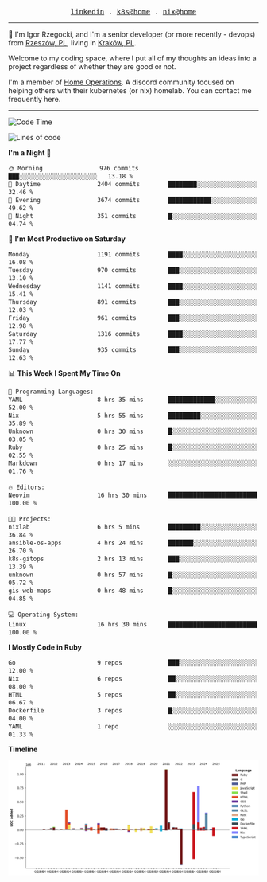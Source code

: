 <p align="center">
  <samp>
    <a href="https://www.linkedin.com/in/ajgon">linkedin</a> .
    <a href="https://github.com/deedee-ops/k8s-gitops">k8s@home</a> .
    <a href="https://github.com/deedee-ops/nixlab">nix@home</a>
  </samp>
</p>

----------------------------------------------------------------

:wave: I'm Igor Rzegocki, and I'm a senior developer (or more recently - devops) from [Rzeszów, PL](https://en.wikipedia.org/wiki/Rzesz%C3%B3w), living in [Kraków, PL](https://en.wikipedia.org/wiki/Krak%C3%B3w).

Welcome to my coding space, where I put all of my thoughts an ideas into a project regardless of whether they are good or not.

I'm a member of [Home Operations](https://discord.gg/home-operations). A discord community focused on helping others with their kubernetes (or nix) homelab. You can contact me frequently here.

----------------------------------------------------------------

<!--START_SECTION:waka-->
![Code Time](http://img.shields.io/badge/Code%20Time-691%20hrs%205%20mins-blue)

![Lines of code](https://img.shields.io/badge/From%20Hello%20World%20I%27ve%20Written-4.7%20million%20lines%20of%20code-blue)

**I'm a Night 🦉** 

```text
🌞 Morning                976 commits         ███░░░░░░░░░░░░░░░░░░░░░░   13.18 % 
🌆 Daytime                2404 commits        ████████░░░░░░░░░░░░░░░░░   32.46 % 
🌃 Evening                3674 commits        ████████████░░░░░░░░░░░░░   49.62 % 
🌙 Night                  351 commits         █░░░░░░░░░░░░░░░░░░░░░░░░   04.74 % 
```
📅 **I'm Most Productive on Saturday** 

```text
Monday                   1191 commits        ████░░░░░░░░░░░░░░░░░░░░░   16.08 % 
Tuesday                  970 commits         ███░░░░░░░░░░░░░░░░░░░░░░   13.10 % 
Wednesday                1141 commits        ████░░░░░░░░░░░░░░░░░░░░░   15.41 % 
Thursday                 891 commits         ███░░░░░░░░░░░░░░░░░░░░░░   12.03 % 
Friday                   961 commits         ███░░░░░░░░░░░░░░░░░░░░░░   12.98 % 
Saturday                 1316 commits        ████░░░░░░░░░░░░░░░░░░░░░   17.77 % 
Sunday                   935 commits         ███░░░░░░░░░░░░░░░░░░░░░░   12.63 % 
```


📊 **This Week I Spent My Time On** 

```text
💬 Programming Languages: 
YAML                     8 hrs 35 mins       █████████████░░░░░░░░░░░░   52.00 % 
Nix                      5 hrs 55 mins       █████████░░░░░░░░░░░░░░░░   35.89 % 
Unknown                  0 hrs 30 mins       █░░░░░░░░░░░░░░░░░░░░░░░░   03.05 % 
Ruby                     0 hrs 25 mins       █░░░░░░░░░░░░░░░░░░░░░░░░   02.55 % 
Markdown                 0 hrs 17 mins       ░░░░░░░░░░░░░░░░░░░░░░░░░   01.76 % 

🔥 Editors: 
Neovim                   16 hrs 30 mins      █████████████████████████   100.00 % 

🐱‍💻 Projects: 
nixlab                   6 hrs 5 mins        █████████░░░░░░░░░░░░░░░░   36.84 % 
ansible-os-apps          4 hrs 24 mins       ███████░░░░░░░░░░░░░░░░░░   26.70 % 
k8s-gitops               2 hrs 13 mins       ███░░░░░░░░░░░░░░░░░░░░░░   13.39 % 
unknown                  0 hrs 57 mins       █░░░░░░░░░░░░░░░░░░░░░░░░   05.72 % 
gis-web-maps             0 hrs 48 mins       █░░░░░░░░░░░░░░░░░░░░░░░░   04.85 % 

💻 Operating System: 
Linux                    16 hrs 30 mins      █████████████████████████   100.00 % 
```

**I Mostly Code in Ruby** 

```text
Go                       9 repos             ███░░░░░░░░░░░░░░░░░░░░░░   12.00 % 
Nix                      6 repos             ██░░░░░░░░░░░░░░░░░░░░░░░   08.00 % 
HTML                     5 repos             ██░░░░░░░░░░░░░░░░░░░░░░░   06.67 % 
Dockerfile               3 repos             █░░░░░░░░░░░░░░░░░░░░░░░░   04.00 % 
YAML                     1 repo              ░░░░░░░░░░░░░░░░░░░░░░░░░   01.33 % 
```



**Timeline**

![Lines of Code chart](https://raw.githubusercontent.com/ajgon/ajgon/master/assets/bar_graph.png)


<!--END_SECTION:waka-->
